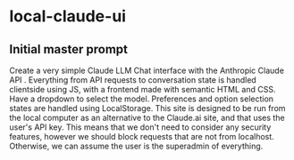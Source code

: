 # local-claude-ui

## Initial master prompt

Create a very simple Claude LLM Chat interface with the Anthropic Claude API . Everything from API requests to conversation state is handled clientside using JS, with a frontend made with semantic HTML and CSS. Have a dropdown to select the model. Preferences and option selection states are handled using LocalStorage. This site is designed to be run from the local computer as an alternative to the Claude.ai site, and that uses the user's API key. This means that we don't need to consider any security features, however we should block requests that are not from localhost. Otherwise, we can assume the user is the superadmin of everything.
